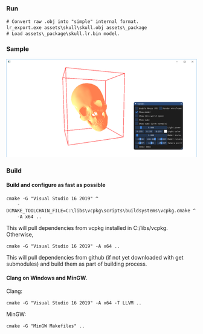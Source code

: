 ### Run

```
# Convert raw .obj into "simple" internal format.
lr_export.exe assets\skull\skull.obj assets\_package
# Load assets\_package\skull.lr.bin model.
```

### Sample

![](sample.png)

### Build

#### Build and configure as fast as possible

```
cmake -G "Visual Studio 16 2019" ^
    -DCMAKE_TOOLCHAIN_FILE=C:\libs\vcpkg\scripts\buildsystems\vcpkg.cmake ^
    -A x64 ..
```

This will pull dependencies from vcpkg installed in C:/libs/vcpkg.  
Otherwise, 

```
cmake -G "Visual Studio 16 2019" -A x64 ..
```

This will pull dependencies from github (if not yet downloaded with get submodules)
and build them as part of building process.

#### Clang on Windows and MinGW.

Clang:
```
cmake -G "Visual Studio 16 2019" -A x64 -T LLVM ..
```

MinGW:
```
cmake -G "MinGW Makefiles" ..
```
